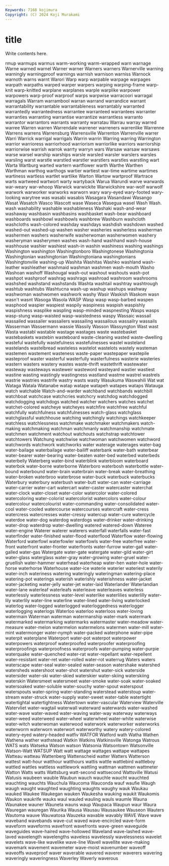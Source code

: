 ```yaml
---
Keywords: 7168 kojimura
Copyright: (C) 2024 Koji Murakami
---
```


# title

Write contents here.



rmup warmups warmus warm-working warm-wrapped warn warnage Warne warned warnel
Warner warner Warners warners Warnerville warning warningly warningproof warnings warnish
warnison warniss Warnock warnoth warns warnt Warori Warp warp warpable
warpage warpages warpath warpaths warped warper warpers warping warping-frame warp-knit
warp-knitted warplane warplanes warple warplike warpower warpowers warp-proof warproof warps
warpwise warracoori warragal warragals Warram warrambool warran warrand warrandice warrant
warrantability warrantable warrantableness warrantably warranted warrantedly warrantedness warrantee warranteed warrantees
warranter warranties warranting warrantise warrantize warrantless warranto warrantor warrantors warrants
warranty warratau Warrau warray warred warree Warren warren Warrendale warrener
warreners warrenlike Warrenne Warrens warrens Warrensburg Warrensville Warrenton Warrenville warrer
Warri Warrick warrigal warrigals Warrin warrin Warring warring Warrington warrior
warrioress warriorhood warriorism warriorlike warriors warriorship warriorwise warrish warrok warrty
warryn wars Warsaw warsaw warsaws warse warsel warship warships warsle
warsled warsler warslers warsles warsling warst warstle warstled warstler warstlers
warstles warstling wart Warta Wartburg warted wartern wartflower warth Warthe
Warthen Warthman warthog warthogs wartier wartiest war-time wartime wartimes wartiness
wartless wartlet wartlike Warton Wartow wartproof Wartrace warts wartweed wartwort
warty wartyback Warua Warundi warve warwards war-weary war-whoop Warwick warwickite
Warwickshire war-wolf warwolf warwork warworker warworks warworn wary wary-eyed wary-footed
wary-looking warytree was wasabi wasabis Wasagara Wasandawi Wasango Wasat Wasatch
Wasco Wascott wase Waseca Wasegua wasel Wash Wash. wash washability
washable washableness Washaki wash-and-wear washaway washbasin washbasins washbasket wash-bear washboard
washboards washbowl washbowls washbrew Washburn washcloth washcloths wash-colored washday washdays
washdish washdown washed washed-out washed-up washen washer washeries washerless washerman
washermen washers washerwife washerwoman washerwomen washery washeryman washerymen washes wash-hand
washhand wash-house washhouse washier washiest wash-in washin washiness washing washings
Washington washington Washingtonboro Washingtonese Washingtonia Washingtonian washingtonian Washingtoniana washingtonians Washingtonville
washing-up Washita Washitas Washko washland wash-leather washleather washmaid washman washmen
wash-mouth Washo Washoan washoff Washougal wash-out washout washouts wash-pot washpot
washproof washrag washrags washroad washroom washrooms washshed washstand washstands Washta
washtail washtray washtrough washtub washtubs Washtucna wash-up washup washups washway
washwoman washwomen washwork washy Wasir Waskish Waskom wasn wasn't wasnt
Wasoga Wasola WASP Wasp wasp wasp-barbed waspen wasphood waspier waspiest
waspily waspiness waspish waspishly waspishness wasplike waspling wasp-minded waspnesting Wasps
wasps wasp-stung wasp-waisted wasp-waistedness waspy Wassaic wassail wassailed wassailer wassailers
wassailing wassailous wassailry wassails Wasserman Wassermann wassie Wassily Wasson Wassyngton
Wast wast Wasta wastabl wastable wastage wastages waste wastebasket wastebaskets
wastebin wasteboard waste-cleaning wasted waste-dwelling wasteful wastefully wastefulness wastefulnesses wastel
wasteland wastelands wastelbread wasteless wastelot wastelots wastely wasteman wastemen wastement
wasteness waste-paper wastepaper wastepile wasteproof waster wasterful wasterfully wasterfulness wasterie
wasteries wastern wasters wastery wastes waste-thrift wastethrift wastewater wasteway wasteways
wasteweir wasteword wasteyard wastier wastiest wastine wasting wastingly wastingness wastland
wastme wastrel wastrels wastrie wastries wastrife wastry wasts wasty Wasukuma
Waswahili Wat wat Wataga Watala Watanabe watap watape watapeh watapes
wataps Watauga watch watchable Watch-and-warder watchband watchbands watchbill watchboat watchcase
watchcries watchcry watchdog watchdogged watchdogging watchdogs watched watcher watchers watches
watchet watchet-colored watcheye watcheyes watchfire watchfree watchful watchfully watchfulness watchfulnesses
watch-glass watchglass watchglassful watchhouse watching watchingly watchings watchkeeper watchless watchlessness
watchmake watchmaker watchmakers watch-making watchmaking watchman watchmanly watchmanship watchmate watchmen
watchment watchout watchouts watchstrap watchtower watchtowers Watchung watchwise watchwoman watchwomen
watchword watchwords watchwork watchworks water waterage waterages water-bag water-bailage waterbailage
water-bailiff waterbank water-bath waterbear water-bearer water-bearing water-beaten water-bed waterbed waterbeds
waterbelly Waterberg water-bind waterblink waterbloom waterboard waterbok water-borne waterborne Waterboro
waterbosh waterbottle water-bound waterbound water-brain waterbrain water-break water-breathing water-broken waterbroo
waterbrose water-buck waterbuck waterbucks Waterbury waterbury waterbush water-butt water-can water-carriage
water-carrier water-cart watercart water-caster watercaster waterchat water-clock water-closet water-color watercolor
water-colored watercoloring water-colorist watercolorist watercolors water-colour watercolour watercolourist water-commanding water-consolidated
water-cool water-cooled watercourse watercourses watercraft water-cress watercress watercresses water-cressy watercup
water-cure watercycle waterdoe water-dog waterdog waterdogs water-drinker water-drinking water-drop waterdrop
water-dwelling watered watered-down Wateree water-engine Waterer waterer waterers waterfall waterfalls
water-fast waterfinder water-finished water-flood waterflood Waterflow water-flowing Waterford waterfowl waterfowler
waterfowls water-free waterfree water-front waterfront water-fronter waterfronts water-furrow water-gall water-galled
water-gas Watergate water-gate watergate water-gild water-girt water-glass waterglass water-gray water-growing
water-gruel water-gruellish water-hammer waterhead waterheap water-hen water-hole water-horse waterhorse Waterhouse
water-ice waterie waterier wateriest waterily water-inch wateriness watering wateringly wateringman
watering-place watering-pot waterings waterish waterishly waterishness water-jacket water-jacketing water-jelly water-jet
water-laid Waterlander Waterlandian water-lane waterleaf waterleafs waterleave waterleaves waterless waterlessly
waterlessness water-level waterlike waterlilies waterlilly water-lily waterlily water-line waterline water-lined
water-living waterlocked waterlog water-logged waterlogged waterloggedness waterlogger waterlogging waterlogs Waterloo
waterloo waterloos water-loving watermain Waterman waterman watermanship water-mark watermark watermarked
watermarking watermarks watermaster water-meadow water-measure water-melon watermelon watermelons watermen water-mill
water-mint watermonger water-nymph water-packed waterphone water-pipe waterpit waterplane Waterport water-pot
waterpot waterpower waterpowers waterproof waterproofed waterproofer waterproofing waterproofings waterproofness waterproofs
water-pumping water-purpie waterquake water-quenched water-rat water-repellant water-repellent water-resistant water-ret water-rolled
water-rot waterrug Waters waters waterscape water-seal water-sealed water-season watershake watershed
watersheds watershoot water-shot watershut water-sick waterside watersider water-ski water-skied waterskier
water-skiing waterskiing waterskin Watersmeet watersmeet water-smoke water-soak water-soaked watersoaked water-soluble
water-souchy water-spout waterspout waterspouts water-spring water-standing waterstead waterstoup water-stream water-struck
water-supply water-sweet water-table watertight watertightal watertightness Watertown water-vascular Waterview Waterville
Watervliet water-wagtail waterwall waterward waterwards water-washed water-wave water-waved water-waving water-way
waterway waterways water-weed waterweed water-wheel waterwheel water-white waterwise water-witch waterwoman
waterwood waterwork waterworker waterworks waterworm waterworn waterwort waterworthy watery watery-colored
watery-eyed watery-headed watfiv WATFOR Watford wath Watha Wathen Wathena wather
wathstead Watkin Watkins Watkinsville Watonga Watrous WATS wats Watseka Watson
watson Watsonia Watsontown Watsonville Watson-Watt WATSUP Watt watt wattage wattages
wattape wattapes Watteau watteau Wattenberg Wattenscheid watter Watters Watterson wattest
watt-hour watthour watthours wattis wattle wattlebird wattleboy wattled wattles wattless
wattlework wattling wattman wattmen wattmeter Watton Watts watts Wattsburg watt-second
wattsecond Wattsville Watusi Watusis waubeen wauble Waubun wauch wauchle waucht
wauchted wauchting wauchts Wauchula Waucoma Wauconda wauf waufie Waugh waugh
waught waughted waughting waughts waughy wauk Waukau wauked Waukee Waukegan
wauken Waukesha wauking waukit Waukomis Waukon waukrife wauks waul wauled
wauling wauls waumle Wauna Waunakee wauner Wauneta wauns waup Waupaca
Waupun waur Waura Wauregan wauregan Waurika Wausa Wausau Wausaukee Wauseon
Wauters Wautoma wauve Wauwatosa Wauzeka wavable wavably WAVE Wave wave
waveband wavebands wave-cut waved wave-encircled wave-form waveform waveforms wavefront wavefronts
wave-green waveguide waveguides wave-haired wave-hollowed Waveland wave-lashed wave-laved wavelength wavelengths
waveless wavelessly wavelessness wavelet wavelets wave-like wavelike wave-line Wavell wavellite
wave-making wavemark wavement wavemeter wave-moist wavenumber waveoff waveoffs waveproof waver
waverable wavered waverer waverers wavering waveringly waveringness Waverley Waverly waverous

